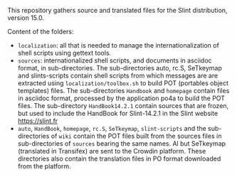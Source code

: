 This repository gathers source and translated files for the Slint distribution, version 15.0.

Content of the folders:
* `localization`: all that is needed to manage the internationalization of shell scripts using gettext tools.
* `sources`: internationalized shell scripts, and documents in asciidoc format, in sub-directories. The sub-directories auto, rc.S, SeTkeymap and slints-scripts contain shell scripts from which messages are are extracted using `localization/toolbox.sh` to build POT (portables object templates) files. The sub-directories `Handbook` and `homepage` contain files in asciidoc format, processed by the application po4a to build the POT files. The sub-directory `HandBook14.2.1` contain sources that are frozen, but used to include the HandBook for Slint-14.2.1 in the Slint website https://slint.fr 
* `auto`, `HandBook`, `homepage`, `rc.S`, `SeTkeymap`, `slint-scripts` and the sub-directories of `wiki` contain the POT files built from the sources files in sub-directories of `sources` bearing the same names. Al but SeTkeymap (translated in Transifex) are sent to the Crowdin platform. These directories also contain the translation files in PO format downloaded from the platform.

